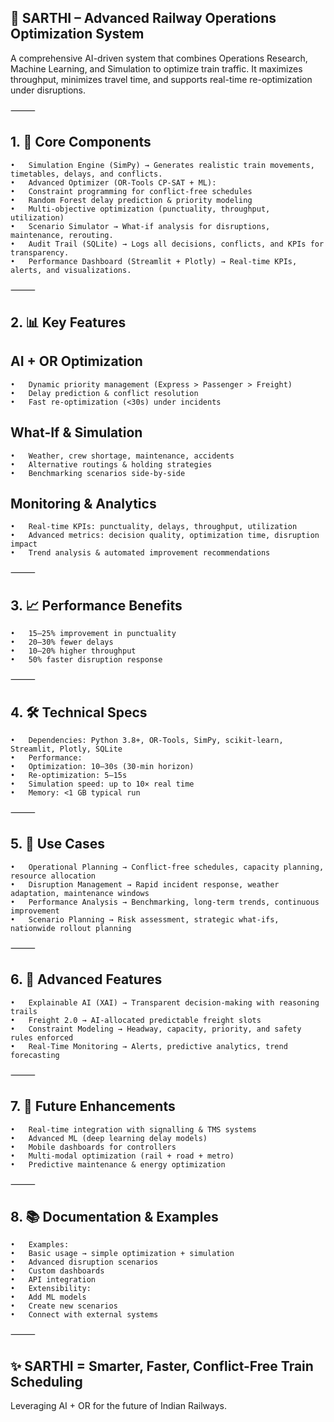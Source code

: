 ## 🚂 SARTHI – Advanced Railway Operations Optimization System

A comprehensive AI-driven system that combines Operations Research, Machine Learning, and Simulation to optimize train traffic. It maximizes throughput, minimizes travel time, and supports real-time re-optimization under disruptions.

⸻

## 1. 🔧 Core Components
	•	Simulation Engine (SimPy) → Generates realistic train movements, timetables, delays, and conflicts.
	•	Advanced Optimizer (OR-Tools CP-SAT + ML):
	•	Constraint programming for conflict-free schedules
	•	Random Forest delay prediction & priority modeling
	•	Multi-objective optimization (punctuality, throughput, utilization)
	•	Scenario Simulator → What-if analysis for disruptions, maintenance, rerouting.
	•	Audit Trail (SQLite) → Logs all decisions, conflicts, and KPIs for transparency.
	•	Performance Dashboard (Streamlit + Plotly) → Real-time KPIs, alerts, and visualizations.

⸻

## 2. 📊 Key Features

## AI + OR Optimization
	•	Dynamic priority management (Express > Passenger > Freight)
	•	Delay prediction & conflict resolution
	•	Fast re-optimization (<30s) under incidents

## What-If & Simulation
	•	Weather, crew shortage, maintenance, accidents
	•	Alternative routings & holding strategies
	•	Benchmarking scenarios side-by-side

## Monitoring & Analytics
	•	Real-time KPIs: punctuality, delays, throughput, utilization
	•	Advanced metrics: decision quality, optimization time, disruption impact
	•	Trend analysis & automated improvement recommendations

⸻

## 3. 📈 Performance Benefits
	•	15–25% improvement in punctuality
	•	20–30% fewer delays
	•	10–20% higher throughput
	•	50% faster disruption response

⸻

## 4. 🛠️ Technical Specs
	•	Dependencies: Python 3.8+, OR-Tools, SimPy, scikit-learn, Streamlit, Plotly, SQLite
	•	Performance:
	•	Optimization: 10–30s (30-min horizon)
	•	Re-optimization: 5–15s
	•	Simulation speed: up to 10× real time
	•	Memory: <1 GB typical run

⸻

## 5. 🎯 Use Cases
	•	Operational Planning → Conflict-free schedules, capacity planning, resource allocation
	•	Disruption Management → Rapid incident response, weather adaptation, maintenance windows
	•	Performance Analysis → Benchmarking, long-term trends, continuous improvement
	•	Scenario Planning → Risk assessment, strategic what-ifs, nationwide rollout planning

⸻

## 6. 🔬 Advanced Features
	•	Explainable AI (XAI) → Transparent decision-making with reasoning trails
	•	Freight 2.0 → AI-allocated predictable freight slots
	•	Constraint Modeling → Headway, capacity, priority, and safety rules enforced
	•	Real-Time Monitoring → Alerts, predictive analytics, trend forecasting

⸻

## 7. 🚀 Future Enhancements
	•	Real-time integration with signalling & TMS systems
	•	Advanced ML (deep learning delay models)
	•	Mobile dashboards for controllers
	•	Multi-modal optimization (rail + road + metro)
	•	Predictive maintenance & energy optimization

⸻

## 8. 📚 Documentation & Examples
	•	Examples:
	•	Basic usage → simple optimization + simulation
	•	Advanced disruption scenarios
	•	Custom dashboards
	•	API integration
	•	Extensibility:
	•	Add ML models
	•	Create new scenarios
	•	Connect with external systems

⸻

## ✨ SARTHI = Smarter, Faster, Conflict-Free Train Scheduling
Leveraging AI + OR for the future of Indian Railways.
